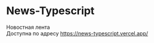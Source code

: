 # News-Typescript

Новостная лента <br>
Доступна по адресу https://news-typescript.vercel.app/<br>
<br>
<br>
<br>
